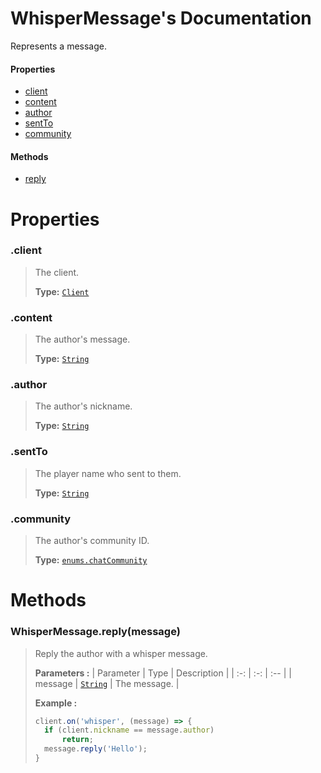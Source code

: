 # WhisperMessage's Documentation
Represents a message.

#### Properties 
* [client](#client)
* [content](#content)
* [author](#author)
* [sentTo](#sentTo)
* [community](#community)
#### Methods 
* [reply](#reply)



# Properties 

### <a id=client></a>.client

>The client.
>
>**Type:**  [`Client`](Client.md)
### <a id=content></a>.content

>The author's message.
>
>**Type:**  [`String`](https://developer.mozilla.org/en-US/docs/Web/JavaScript/Reference/Global_Objects/String)
### <a id=author></a>.author

>The author's nickname.
>
>**Type:**  [`String`](https://developer.mozilla.org/en-US/docs/Web/JavaScript/Reference/Global_Objects/String)
### <a id=sentto></a>.sentTo

>The player name who sent to them.
>
>**Type:**  [`String`](https://developer.mozilla.org/en-US/docs/Web/JavaScript/Reference/Global_Objects/String)
### <a id=community></a>.community

>The author's community ID.
>
>**Type:**  [`enums.chatCommunity`](Enums.md#chatCommunity)


# Methods

### <a id=reply></a>WhisperMessage.reply(message)

>Reply the author with a whisper message.
>
>**Parameters :**
>| Parameter | Type | Description |
>| :-: | :-: | :-- |
>| message |  [`String`](https://developer.mozilla.org/en-US/docs/Web/JavaScript/Reference/Global_Objects/String) | The message. |
>
>
> **Example :**
 >```js
>client.on('whisper', (message) => {
>	if (client.nickname == message.author)
>		return;
>	message.reply('Hello');
>}
>```
